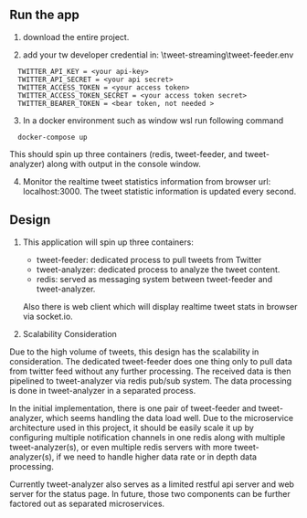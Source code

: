 ## Run the app
1. download the entire project.

2. add your tw developer credential in:
\tweet-streaming\tweet-feeder\.env
```
  TWITTER_API_KEY = <your api-key>
  TWITTER_API_SECRET = <your api secret>
  TWITTER_ACCESS_TOKEN = <your access token>
  TWITTER_ACCESS_TOKEN_SECRET = <your access token secret>
  TWITTER_BEARER_TOKEN = <bear token, not needed >
```

3. In a docker environment such as window wsl run following command
```
  docker-compose up
```
  This should spin up three containers (redis, tweet-feeder, and tweet-analyzer) along with output in the console window.

4. Monitor the realtime tweet statistics information from browser
  url: localhost:3000.
  The tweet statistic information is updated every second.

## Design

1. This application will spin up three containers:

    - tweet-feeder: dedicated process to pull tweets from Twitter  
    - tweet-analyzer: dedicated process to analyze the tweet content.
    - redis: served as messaging system between tweet-feeder and tweet-analyzer.  

    Also there is web client which will display realtime tweet stats in browser via socket.io.

2. Scalability Consideration  

Due to the high volume of tweets, this design has the scalability in consideration. The dedicated tweet-feeder does one thing only to pull data from twitter feed without any further processing. The received data is then pipelined to tweet-analyzer via redis pub/sub system. The data processing is done in tweet-analyzer in a separated process.

In the initial implementation, there is one pair of tweet-feeder and tweet-analyzer, which seems handling the data load well. Due to the microservice architecture used in this project, it should be easily scale it up by configuring multiple notification channels in one redis along with multiple tweet-analyzer(s), or even multiple redis servers with more tweet-analyzer(s), if we need to handle higher data rate or in depth data processing.

Currently tweet-analyzer also serves as a limited restful api server and web server for the status page. In future, those two components can be further factored out as separated microservices.
